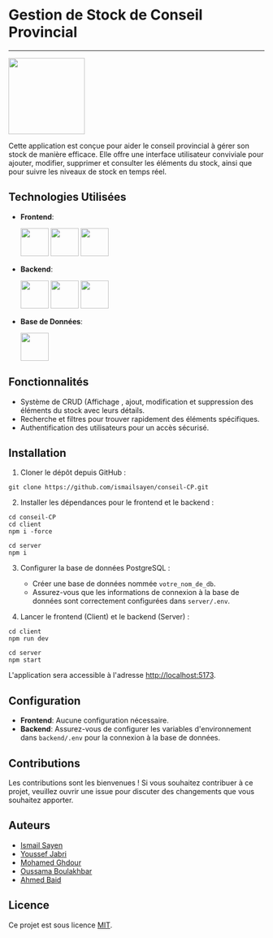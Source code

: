 
# Gestion de Stock de Conseil Provincial
---
<img src="https://github.com/ismailsayen/conseil-CP/assets/118174610/714ffbbc-62da-48e7-8cae-0e46608925f6" width=150 />
<p>
  Cette application est conçue pour aider le conseil provincial à gérer son stock de manière efficace. Elle offre une interface utilisateur conviviale pour ajouter, modifier, supprimer et consulter les éléments du stock, ainsi que pour suivre les niveaux de stock en temps réel.
</p>


## Technologies Utilisées

- **Frontend**:
    <div>
            <img src="https://cdn.jsdelivr.net/gh/devicons/devicon@latest/icons/react/react-original.svg" width=55 />
            <img src="https://cdn.jsdelivr.net/gh/devicons/devicon@latest/icons/materialui/materialui-original.svg" width=55 />
            <img src="https://cdn.jsdelivr.net/gh/devicons/devicon@latest/icons/tailwindcss/tailwindcss-original.svg" width=55 />
    </div>
          
- **Backend**:
  <div>
       <img src="https://cdn.jsdelivr.net/gh/devicons/devicon@latest/icons/nodejs/nodejs-original.svg" width=55 />
       <img src="https://cdn.jsdelivr.net/gh/devicons/devicon@latest/icons/graphql/graphql-plain.svg" width=55 />
       <img src="https://cdn.jsdelivr.net/gh/devicons/devicon@latest/icons/express/express-original.svg" width=55 />
    
  </div>
- **Base de Données**:
  <div>
       <img src="https://cdn.jsdelivr.net/gh/devicons/devicon@latest/icons/postgresql/postgresql-original.svg" width=55 />
  </div>

## Fonctionnalités

- Système de CRUD (Affichage , ajout, modification et suppression des éléments du stock avec leurs détails.
- Recherche et filtres pour trouver rapidement des éléments spécifiques.
- Authentification des utilisateurs pour un accès sécurisé.

## Installation

1. Cloner le dépôt depuis GitHub :

```
git clone https://github.com/ismailsayen/conseil-CP.git
```

2. Installer les dépendances pour le frontend et le backend :

```
cd conseil-CP
cd client
npm i -force
```
```
cd server
npm i
```

3. Configurer la base de données PostgreSQL :

   - Créer une base de données nommée `votre_nom_de_db`.
   - Assurez-vous que les informations de connexion à la base de données sont correctement configurées dans `server/.env`.

4. Lancer le frontend (Client) et le backend (Server) :

```
cd client
npm run dev
```

```
cd server
npm start
```

L'application sera accessible à l'adresse [http://localhost:5173](http://localhost:5173).

## Configuration

- **Frontend**: Aucune configuration nécessaire.
- **Backend**: Assurez-vous de configurer les variables d'environnement dans `backend/.env` pour la connexion à la base de données.

## Contributions

Les contributions sont les bienvenues ! Si vous souhaitez contribuer à ce projet, veuillez ouvrir une issue pour discuter des changements que vous souhaitez apporter.

## Auteurs

- [Ismail Sayen](https://github.com/ismailsayen/)
- [Youssef Jabri](https://github.com/youssefjabri)
- [Mohamed Ghdour](https://github.com/mohamedghdour)
- [Oussama Boulakhbar](https://github.com/Oussama1975)
- [Ahmed Baid](https://github.com/ahmedbaid37)

## Licence

Ce projet est sous licence [MIT](LICENSE).
